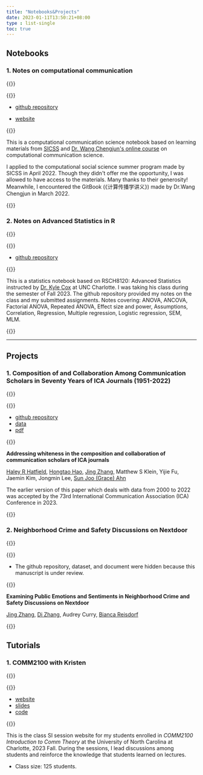 ```yaml
---
title: "Notebooks&Projects"
date: 2023-01-11T13:50:21+08:00
type : list-single
toc: true
---
```

## Notebooks

### 1. Notes on computational communication

{{<columns>}}

{{<figure-a src="/image/cc_rise.jpg">}}

- [github repository](https://github.com/KristenJZ/Computational-communication-science-note) 

- [website]()

{{<column>}}

This is a computational communication science notebook based on learning materials from [SICSS](https://sicss.io/curriculum) and [Dr. Wang Chengjun's online course](https://chengjun.github.io/mybook/index.html) on computational communication science.

I applied to the computational social science summer program made by SICSS in April 2022. Though they didn't offer me the opportunity, I was allowed to have access to the materials. Many thanks to their generosity! Meanwhile, I encountered the GitBook (《计算传播学讲义》) made by Dr.Wang Chengjun in March 2022. 

{{<endcolumn>}}

### 2. Notes on Advanced Statistics in R

{{<columns>}}

{{<figure-a src="/image/rnotes.png">}}

- [github repository](https://github.com/KristenJZ/Advanced-Statistics-within-R)

{{<column>}}

This is a statistics notebook based on RSCH8120: Advanced Statistics instructed by [Dr. Kyle Cox](https://edld.charlotte.edu/directory/kyle-cox/) at UNC Charlotte. I was taking his class during the semester of Fall 2023. The github repository provided my notes on the class and my submitted assignments. Notes covering: ANOVA, ANCOVA, Factorial ANOVA, Repeated ANOVA, Effect size and power, Assumptions, Correlation, Regression, Multiple regression, Logistic regression, SEM, MLM.

{{<endcolumn>}}

***

## Projects

### 1. Composition of and Collaboration Among Communication Scholars in Seventy Years of ICA Journals (1951-2022)

{{<columns>}}

{{<figure-a src="/image/collaboration.png">}}

- [github repository](https://github.com/hongtaoh/ica_authors) 
- [data](https://osf.io/8bszj/?view_only=4f7ab87e834045d08eddf4dafb0ceffa)
- [pdf](https://kristenjz.github.io/file/ICA2023_CompMethods.pdf)

{{<column>}}

**Addressing whiteness in the composition and collaboration of communication scholars of ICA journals**

[Haley R Hatfield](http://haleyrhatfield.com/), [Hongtao Hao](https://hongtaoh.com/), [Jing Zhang](https://kristenjz.github.io/), Matthew S Klein, Yijie Fu, Jaemin Kim, Jongmin Lee, [Sun Joo (Grace) Ahn](https://grady.uga.edu/faculty/sun-joo-grace-ahn/)

The earlier version of this paper which deals with data from 2000 to 2022 was accepted by the 73rd International Communication Association (ICA) Conference in 2023.

{{<endcolumn>}}

### 2. Neighborhood Crime and Safety Discussions on Nextdoor

{{<columns>}}

{{<figure-a src="/image/negative_comment.png">}}

- The github repository, dataset, and document were hidden because this manuscript is under review. 

{{<column>}}

**Examining Public Emotions and Sentiments in Neighborhood Crime and Safety Discussions on Nextdoor**

[Jing Zhang](https://kristenjz.com/), [Di Zhang](https://zhangdistephen.github.io/), Audrey Curry, [Bianca Reisdorf](https://www.biancareisdorf.com/)

{{<endcolumn>}}

## Tutorials

### 1. COMM2100 with Kristen

{{<columns>}}

{{<figure-a src="/image/hello.png" link="https://comm2100.kristenjz.com/" >}}

- [website](https://comm2100.kristenjz.com/)
- [slides](https://comm2100.kristenjz.com/slides/)
- [code](https://github.com/KristenJZ/comm2100)

{{<column>}}

This is the class SI session website for my students enrolled in *COMM2100 Introduction to Comm Theory* at the University of North Carolina at Charlotte, 2023 Fall. During the sessions, I lead discussions among students and reinforce the knowledge that students learned on lectures. 

- Class size: 125 students.

